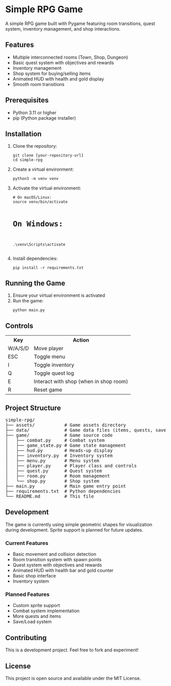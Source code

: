 <h1>Simple RPG Game</h1>

<p>A simple RPG game built with Pygame featuring room transitions, quest system, inventory management, and shop interactions.</p>

<h2>Features</h2>
<ul>
    <li>Multiple interconnected rooms (Town, Shop, Dungeon)</li>
    <li>Basic quest system with objectives and rewards</li>
    <li>Inventory management</li>
    <li>Shop system for buying/selling items</li>
    <li>Animated HUD with health and gold display</li>
    <li>Smooth room transitions</li>
</ul>

<h2>Prerequisites</h2>
<ul>
    <li>Python 3.11 or higher</li>
    <li>pip (Python package installer)</li>
</ul>

<h2>Installation</h2>
<ol>
    <li>Clone the repository:
        <pre><code>git clone [your-repository-url]
cd simple-rpg</code></pre>
    </li>
    <li>Create a virtual environment:
        <pre><code>python3 -m venv venv</code></pre>
    </li>
    <li>Activate the virtual environment:
        <pre><code># On macOS/Linux:
source venv/bin/activate

# On Windows:
.\venv\Scripts\activate</code></pre>
    </li>
    <li>Install dependencies:
        <pre><code>pip install -r requirements.txt</code></pre>
    </li>
</ol>

<h2>Running the Game</h2>
<ol>
    <li>Ensure your virtual environment is activated</li>
    <li>Run the game:
        <pre><code>python main.py</code></pre>
    </li>
</ol>

<h2>Controls</h2>
<table>
    <tr>
        <th>Key</th>
        <th>Action</th>
    </tr>
    <tr>
        <td>W/A/S/D</td>
        <td>Move player</td>
    </tr>
    <tr>
        <td>ESC</td>
        <td>Toggle menu</td>
    </tr>
    <tr>
        <td>I</td>
        <td>Toggle inventory</td>
    </tr>
    <tr>
        <td>Q</td>
        <td>Toggle quest log</td>
    </tr>
    <tr>
        <td>E</td>
        <td>Interact with shop (when in shop room)</td>
    </tr>
    <tr>
        <td>R</td>
        <td>Reset game</td>
    </tr>
</table>

<h2>Project Structure</h2>
<pre>
simple-rpg/
├── assets/           # Game assets directory
├── data/             # Game data files (items, quests, saves)
├── game/             # Game source code
│   ├── combat.py     # Combat system
│   ├── game_state.py # Game state management
│   ├── hud.py        # Heads-up display
│   ├── inventory.py  # Inventory system
│   ├── menu.py       # Menu system
│   ├── player.py     # Player class and controls
│   ├── quest.py      # Quest system
│   ├── room.py       # Room management
│   └── shop.py       # Shop system
├── main.py           # Main game entry point
├── requirements.txt  # Python dependencies
└── README.md         # This file
</pre>

<h2>Development</h2>
<p>The game is currently using simple geometric shapes for visualization during development. Sprite support is planned for future updates.</p>

<h3>Current Features</h3>
<ul>
    <li>Basic movement and collision detection</li>
    <li>Room transition system with spawn points</li>
    <li>Quest system with objectives and rewards</li>
    <li>Animated HUD with health bar and gold counter</li>
    <li>Basic shop interface</li>
    <li>Inventory system</li>
</ul>

<h3>Planned Features</h3>
<ul>
    <li>Custom sprite support</li>
    <li>Combat system implementation</li>
    <li>More quests and items</li>
    <li>Save/Load system</li>
</ul>

<h2>Contributing</h2>
<p>This is a development project. Feel free to fork and experiment!</p>

<h2>License</h2>
<p>This project is open source and available under the MIT License.</p> 